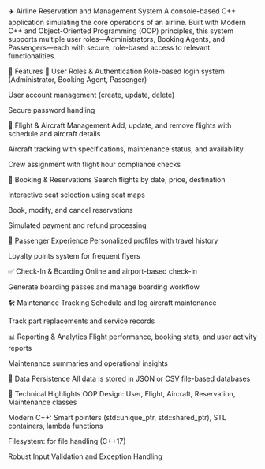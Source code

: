 ✈️ Airline Reservation and Management System
A console-based C++ application simulating the core operations of an airline. Built with Modern C++ and Object-Oriented Programming (OOP) principles, this system supports multiple user roles—Administrators, Booking Agents, and Passengers—each with secure, role-based access to relevant functionalities.

🚀 Features
🔐 User Roles & Authentication
Role-based login system (Administrator, Booking Agent, Passenger)

User account management (create, update, delete)

Secure password handling

🛫 Flight & Aircraft Management
Add, update, and remove flights with schedule and aircraft details

Aircraft tracking with specifications, maintenance status, and availability

Crew assignment with flight hour compliance checks

🎫 Booking & Reservations
Search flights by date, price, destination

Interactive seat selection using seat maps

Book, modify, and cancel reservations

Simulated payment and refund processing

👤 Passenger Experience
Personalized profiles with travel history

Loyalty points system for frequent flyers

✅ Check-In & Boarding
Online and airport-based check-in

Generate boarding passes and manage boarding workflow

🛠 Maintenance Tracking
Schedule and log aircraft maintenance

Track part replacements and service records

📊 Reporting & Analytics
Flight performance, booking stats, and user activity reports

Maintenance summaries and operational insights

💾 Data Persistence
All data is stored in JSON or CSV file-based databases

🧠 Technical Highlights
OOP Design: User, Flight, Aircraft, Reservation, Maintenance classes

Modern C++: Smart pointers (std::unique_ptr, std::shared_ptr), STL containers, lambda functions

Filesystem: <filesystem> for file handling (C++17)

Robust Input Validation and Exception Handling
